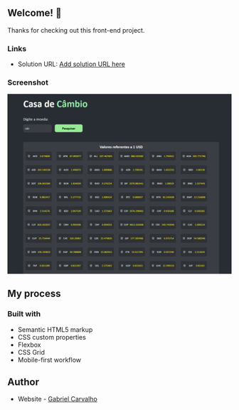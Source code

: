 ## Welcome! 👋

Thanks for checking out this front-end project.


### Links

- Solution URL: [Add solution URL here](chubby-straw.surge.sh)

### Screenshot

![](./solution/casa-de-cambio-app.PNG)

## My process

### Built with

- Semantic HTML5 markup
- CSS custom properties
- Flexbox
- CSS Grid
- Mobile-first workflow


## Author

- Website - [Gabriel Carvalho]()